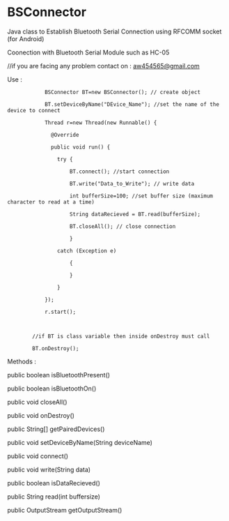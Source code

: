 # BSConnector
Java class to Establish Bluetooth Serial Connection using RFCOMM socket (for Android)

Coonection with Bluetooth Serial Module such as HC-05

//if you are facing any problem contact on : aw454565@gmail.com

Use : 

                BSConnector BT=new BSConnector(); // create object

                BT.setDeviceByName("DEvice_Name"); //set the name of the device to connect

                Thread r=new Thread(new Runnable() {

                  @Override
                
                  public void run() {
                
                    try {
                    
                        BT.connect(); //start connection
                        
                        BT.write("Data_to_Write"); // write data
                        
                        int bufferSize=100; //set buffer size (maximum character to read at a time)
                        
                        String dataRecieved = BT.read(bufferSize);
                        
                        BT.closeAll(); // close connection
                        
                        }
                      
                    catch (Exception e)
                    
                        {
                    
                        }
                    
                    }
                
                });
            
                r.start();



            //if BT is class variable then inside onDestroy must call

            BT.onDestroy(); 





Methods :


public boolean isBluetoothPresent()

public boolean isBluetoothOn()

public void closeAll()

public void onDestroy()

public String[] getPairedDevices()

public void setDeviceByName(String deviceName)

public void connect()

public void write(String data)

public boolean isDataRecieved()

public String read(int buffersize)

public OutputStream getOutputStream()
